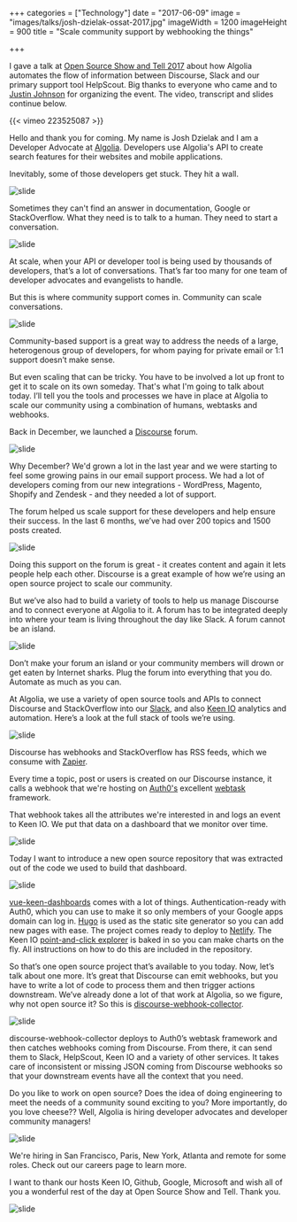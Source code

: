 +++
categories = ["Technology"]
date = "2017-06-09"
image = "images/talks/josh-dzielak-ossat-2017.jpg"
imageWidth = 1200
imageHeight = 900
title = "Scale community support by webhooking the things"

+++

I gave a talk at [Open Source Show and Tell 2017](http://opensourceshowandtell.com) about how Algolia automates the flow of information between Discourse, Slack and our primary support tool HelpScout. Big thanks to everyone who came and to [Justin Johnson](https://taco.computer/) for organizing the event. The video, transcript and slides continue below.

{{< vimeo 223525087 >}}

Hello and thank you for coming. My name is Josh Dzielak and I am a Developer Advocate at [Algolia](https://algolia.com/). Developers use Algolia's API to create search features for their websites and mobile applications.

Inevitably, some of those developers get stuck. They hit a wall.

![slide](/images/ossat-slides/file-page2.jpg)

Sometimes they can't find an answer in documentation, Google or StackOverflow. What they need is to talk to a human. They need to start a conversation.

![slide](/images/ossat-slides/file-page3.jpg)

At scale, when your API or developer tool is being used by thousands of developers, that’s a lot of conversations. That’s far too many for one team of developer advocates and evangelists to handle.

But this is where community support comes in. Community can scale conversations.

![slide](/images/ossat-slides/file-page4.jpg)

Community-based support is a great way to address the needs of a large, heterogenous group of developers, for whom paying for private email or 1:1 support doesn’t make sense.

But even scaling that can be tricky. You have to be involved a lot up front to get it to scale on its own someday. That's what I'm going to talk about today. I’ll tell you the tools and processes we have in place at Algolia to scale our community using a combination of humans, webtasks and webhooks.

Back in December, we launched a [Discourse](https://discourse.org/) forum.

![slide](/images/ossat-slides/file-page5.jpg)

Why December? We'd grown a lot in the last year and we were starting to feel some growing pains in our email support process. We had a lot of developers coming from our new integrations - WordPress, Magento, Shopify and Zendesk - and they needed a lot of support.

The forum helped us scale support for these developers and help ensure their success. In the last 6 months, we’ve had over 200 topics and 1500 posts created.

![slide](/images/ossat-slides/file-page6.jpg)

Doing this support on the forum is great - it creates content and again it lets people help each other. Discourse is a great example of how we’re using an open source project to scale our community.

But we’ve also had to build a variety of tools to help us manage Discourse and to connect everyone at Algolia to it. A forum has to be integrated deeply into where your team is living throughout the day like Slack. A forum cannot be an island.

![slide](/images/ossat-slides/file-page7.jpg)

Don’t make your forum an island or your community members will drown or get eaten by Internet sharks. Plug the forum into everything that you do. Automate as much as you can.

At Algolia, we use a variety of open source tools and APIs to connect Discourse and StackOverflow into our [Slack](https://slack.com/), and also [Keen IO](https://keen.io/) analytics and automation. Here’s a look at the full stack of tools we’re using.

![slide](/images/ossat-slides/file-page8.jpg)

Discourse has webhooks and StackOverflow has RSS feeds, which we consume with [Zapier](https://zapier.com/).

Every time a topic, post or users is created on our Discourse instance, it calls a webhook that we're hosting on [Auth0's](https://auth0.com/) excellent [webtask](https://webtask.io/) framework.

That webhook takes all the attributes we're interested in and logs an event to Keen IO. We put that data on a dashboard that we monitor over time.

![slide](/images/ossat-slides/file-page9.jpg)

Today I want to introduce a new open source repository that was extracted out of the code we used to build that dashboard.

![slide](/images/ossat-slides/file-page10.jpg)

[vue-keen-dashboards](https://github.com/algolia/vue-keen-dashboards) comes with a lot of things. Authentication-ready with Auth0, which you can use to make it so only members of your Google apps domain can log in. [Hugo](https://gohugo.io/) is used as the static site generator so you can add new pages with ease. The project comes ready to deploy to [Netlify](https://netlify.com/). The Keen IO [point-and-click explorer](https://github.com/keen/explorer) is baked in so you can make charts on the fly. All instructions on how to do this are included in the repository.

So that’s one open source project that’s available to you today. Now, let’s talk about one more. It’s great that Discourse can emit webhooks, but you have to write a lot of code to process them and then trigger actions downstream. We’ve already done a lot of that work at Algolia, so we figure, why not open source it? So this is [discourse-webhook-collector](https://github.com/algolia/discourse-webhook-collector).

![slide](/images/ossat-slides/file-page11.jpg)

discourse-webhook-collector deploys to Auth0’s webtask framework and then catches webhooks coming from Discourse. From there, it can send them to Slack, HelpScout, Keen IO and a variety of other services. It takes care of inconsistent or missing JSON coming from Discourse webhooks so that your downstream events have all the context that you need.

Do you like to work on open source? Does the idea of doing engineering to meet the needs of a community sound exciting to you? More importantly, do you love cheese?? Well, Algolia is hiring developer advocates and developer community managers!

![slide](/images/ossat-slides/file-page12.jpg)

We're hiring in San Francisco, Paris, New York, Atlanta and remote for some roles. Check out our careers page to learn more.

I want to thank our hosts Keen IO, Github, Google, Microsoft and wish all of you a wonderful rest of the day at Open Source Show and Tell. Thank you.

![slide](/images/ossat-slides/file-page13.jpg)

